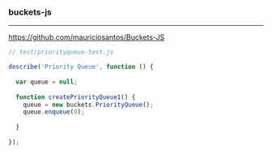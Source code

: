 ### buckets-js
---
https://github.com/mauriciosantos/Buckets-JS

```js
// test/priorityqueue-test.js

describe('Priority Queue', function () {
  
  var queue = null;
  
  function createPriorityQueue1() {
    queue = new buckets.PriorityQueue();
    queue.enqueue(0);
    
  }
  
});
```

```
```

```
```

